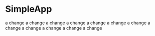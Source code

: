 # SimpleApp
a change
a change
a change
a change
a change
a change
a change
a change
a change
a change
a change
a change
